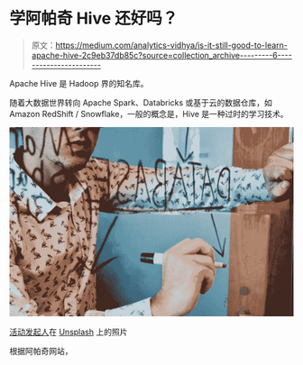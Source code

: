 # 学阿帕奇 Hive 还好吗？

> 原文：<https://medium.com/analytics-vidhya/is-it-still-good-to-learn-apache-hive-2c9eb37db85c?source=collection_archive---------6----------------------->

Apache Hive 是 Hadoop 界的知名库。

随着大数据世界转向 Apache Spark、Databricks 或基于云的数据仓库，如 Amazon RedShift / Snowflake，一般的概念是，Hive 是一种过时的学习技术。

![](img/afef8bf067eae4a8a1877bd5b7d18e1c.png)

[活动发起人](https://unsplash.com/@campaign_creators?utm_source=unsplash&utm_medium=referral&utm_content=creditCopyText)在 [Unsplash](https://unsplash.com/s/photos/database?utm_source=unsplash&utm_medium=referral&utm_content=creditCopyText) 上的照片

根据阿帕奇网站，